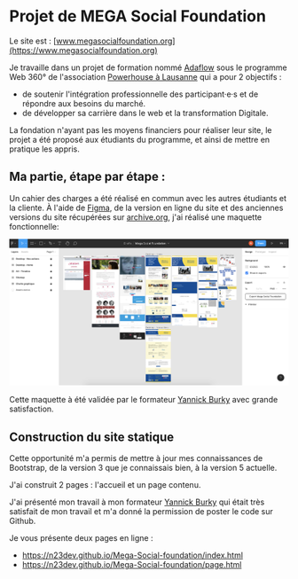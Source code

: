# Projet de MEGA Social Foundation
Le site est : [www.megasocialfoundation.org](https://www.megasocialfoundation.org)

Je travaille dans un projet de formation nommé [Adaflow](https://adaflow.ch) sous le programme Web 360° de l'association [Powerhouse à Lausanne](https://powerhouse-lausanne.ch) qui a pour 2 objectifs : 
- de soutenir l'intégration professionnelle des participant·e·s et de répondre aux besoins du marché.
- de développer sa carrière dans le web et la transformation Digitale.

La fondation n'ayant pas les moyens financiers pour réaliser leur site, le projet a été proposé aux étudiants du programme, et ainsi de mettre en pratique les appris.

## Ma partie, étape par étape : 
Un cahier des charges a été réalisé en commun avec les autres étudiants et la cliente. À l'aide de [Figma](https://www.figma.com), de la version en ligne du site et des anciennes versions du site récupérées sur [archive.org](http://archive.org), j'ai réalisé une maquette fonctionnelle:

![Mon travail sur Figma](readmemd_capture_figma.png)

Cette maquette à été validée par le formateur [Yannick Burky](https://adaflow.ch/a-propos/) avec grande satisfaction. 

## Construction du site statique
Cette opportunité m'a permis de mettre à jour mes connaissances de Bootstrap, de la version 3 que je connaissais bien, à la version 5 actuelle.

J'ai construit 2 pages : l'accueil et un page contenu. 

J'ai présenté mon travail à mon formateur [Yannick Burky](https://adaflow.ch/a-propos/) qui était très satisfait de mon travail et m'a donné la permission de poster le code sur Github.

Je vous présente deux pages en ligne : 
- https://n23dev.github.io/Mega-Social-foundation/index.html
- https://n23dev.github.io/Mega-Social-foundation/page.html